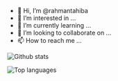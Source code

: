 - 👋 Hi, I’m @rahmantahiba
- 👀 I’m interested in ...
- 🌱 I’m currently learning ...
- 💞️ I’m looking to collaborate on ...
- 📫 How to reach me ...

![Github stats](https://github-readme-stats.vercel.app/api?username=rahmantahiba&count_private=true&show_icons=true&theme=radical)

![Top languages](https://github-readme-stats.vercel.app/api/top-langs/?username=RAHMANTAHIBA&show_icons=true&theme=radical)
